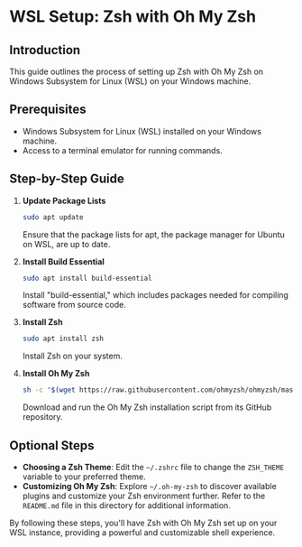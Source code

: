 # WSL Setup: Zsh with Oh My Zsh

## Introduction
This guide outlines the process of setting up Zsh with Oh My Zsh on Windows Subsystem for Linux (WSL) on your Windows machine.

## Prerequisites
- Windows Subsystem for Linux (WSL) installed on your Windows machine.
- Access to a terminal emulator for running commands.

## Step-by-Step Guide
1. **Update Package Lists**
    ```bash
    sudo apt update
    ```
    Ensure that the package lists for apt, the package manager for Ubuntu on WSL, are up to date.

2. **Install Build Essential**
    ```bash
    sudo apt install build-essential
    ```
    Install "build-essential," which includes packages needed for compiling software from source code.

3. **Install Zsh**
    ```bash
    sudo apt install zsh
    ```
    Install Zsh on your system.

4. **Install Oh My Zsh**
    ```bash
    sh -c "$(wget https://raw.githubusercontent.com/ohmyzsh/ohmyzsh/master/tools/install.sh -O -)"
    ```
    Download and run the Oh My Zsh installation script from its GitHub repository.

## Optional Steps
- **Choosing a Zsh Theme**: Edit the `~/.zshrc` file to change the `ZSH_THEME` variable to your preferred theme.
- **Customizing Oh My Zsh**: Explore `~/.oh-my-zsh` to discover available plugins and customize your Zsh environment further. Refer to the `README.md` file in this directory for additional information.

By following these steps, you'll have Zsh with Oh My Zsh set up on your WSL instance, providing a powerful and customizable shell experience.
